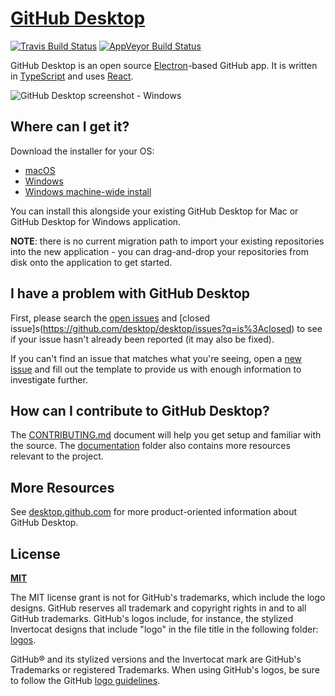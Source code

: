 # [GitHub Desktop](https://desktop.github.com)

[![Travis Build Status](https://travis-ci.com/desktop/desktop.svg?token=bruh3Kp8xZqr5CQ5et3q&branch=master)](https://travis-ci.com/desktop/desktop) [![AppVeyor Build Status](https://ci.appveyor.com/api/projects/status/kstdl28ba3f7drbr/branch/master?svg=true)](https://ci.appveyor.com/project/github-windows/desktop/branch/master)

GitHub Desktop is an open source [Electron](https://electron.atom.io)-based
GitHub app. It is written in [TypeScript](http://www.typescriptlang.org) and
uses [React](https://facebook.github.io/react/).

![GitHub Desktop screenshot - Windows](https://cloud.githubusercontent.com/assets/359239/26094502/a1f56d02-3a5d-11e7-8799-23c7ba5e5106.png)

## Where can I get it?

Download the installer for your OS:

 - [macOS](https://central.github.com/deployments/desktop/desktop/latest/darwin)
 - [Windows](https://central.github.com/deployments/desktop/desktop/latest/win32)
 - [Windows machine-wide install](https://central.github.com/deployments/desktop/desktop/latest/win32?format=msi)

You can install this alongside your existing GitHub Desktop for Mac or GitHub
Desktop for Windows application.

**NOTE**: there is no current migration path to import your existing
repositories into the new application - you can drag-and-drop your repositories
from disk onto the application to get started.


## I have a problem with GitHub Desktop

First, please search the [open issues](https://github.com/desktop/desktop/issues?q=is%3Aopen)
and [closed issue]s(https://github.com/desktop/desktop/issues?q=is%3Aclosed)
to see if your issue hasn't already been reported (it may also be fixed).

If you can't find an issue that matches what you're seeing, open a [new issue](https://github.com/desktop/desktop/issues/new)
and fill out the template to provide us with enough information to investigate
further.

## How can I contribute to GitHub Desktop?

The [CONTRIBUTING.md](./CONTRIBUTING.md) document will help you get setup and
familiar with the source. The [documentation](docs/) folder also contains more
resources relevant to the project.

## More Resources

See [desktop.github.com](https://desktop.github.com) for more product-oriented
information about GitHub Desktop.

## License

**[MIT](LICENSE)**

The MIT license grant is not for GitHub's trademarks, which include the logo
designs. GitHub reserves all trademark and copyright rights in and to all
GitHub trademarks. GitHub's logos include, for instance, the stylized
Invertocat designs that include "logo" in the file title in the following
folder: [logos](app/static/logos).

GitHub® and its stylized versions and the Invertocat mark are GitHub's
Trademarks or registered Trademarks. When using GitHub's logos, be sure to
follow the GitHub [logo guidelines](https://github.com/logos).
